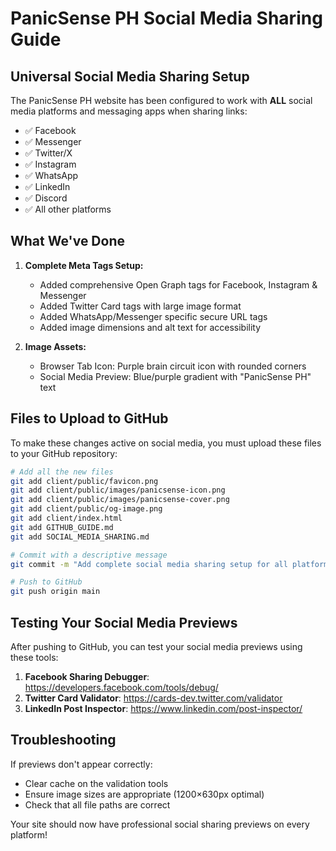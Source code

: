 # PanicSense PH Social Media Sharing Guide

## Universal Social Media Sharing Setup

The PanicSense PH website has been configured to work with **ALL** social media platforms and messaging apps when sharing links:

- ✅ Facebook
- ✅ Messenger
- ✅ Twitter/X
- ✅ Instagram
- ✅ WhatsApp
- ✅ LinkedIn
- ✅ Discord
- ✅ All other platforms

## What We've Done

1. **Complete Meta Tags Setup:**
   - Added comprehensive Open Graph tags for Facebook, Instagram & Messenger
   - Added Twitter Card tags with large image format
   - Added WhatsApp/Messenger specific secure URL tags
   - Added image dimensions and alt text for accessibility

2. **Image Assets:**
   - Browser Tab Icon: Purple brain circuit icon with rounded corners
   - Social Media Preview: Blue/purple gradient with "PanicSense PH" text

## Files to Upload to GitHub

To make these changes active on social media, you must upload these files to your GitHub repository:

```bash
# Add all the new files
git add client/public/favicon.png
git add client/public/images/panicsense-icon.png
git add client/public/images/panicsense-cover.png
git add client/public/og-image.png
git add client/index.html
git add GITHUB_GUIDE.md
git add SOCIAL_MEDIA_SHARING.md

# Commit with a descriptive message
git commit -m "Add complete social media sharing setup for all platforms"

# Push to GitHub
git push origin main
```

## Testing Your Social Media Previews

After pushing to GitHub, you can test your social media previews using these tools:

1. **Facebook Sharing Debugger**: https://developers.facebook.com/tools/debug/
2. **Twitter Card Validator**: https://cards-dev.twitter.com/validator
3. **LinkedIn Post Inspector**: https://www.linkedin.com/post-inspector/

## Troubleshooting

If previews don't appear correctly:
- Clear cache on the validation tools
- Ensure image sizes are appropriate (1200×630px optimal)
- Check that all file paths are correct

Your site should now have professional social sharing previews on every platform!
